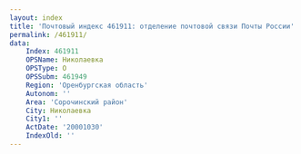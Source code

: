 ```yaml
---
layout: index
title: 'Почтовый индекс 461911: отделение почтовой связи Почты России'
permalink: /461911/
data:
    Index: 461911
    OPSName: Николаевка
    OPSType: О
    OPSSubm: 461949
    Region: 'Оренбургская область'
    Autonom: ''
    Area: 'Сорочинский район'
    City: Николаевка
    City1: ''
    ActDate: '20001030'
    IndexOld: ''
---
```

